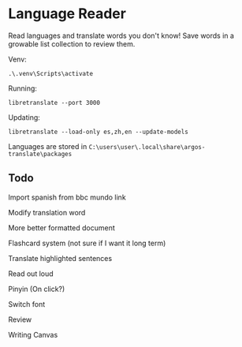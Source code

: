# Language Reader
Read languages and translate words you don't know!
Save words in a growable list collection to review them.

Venv:
```
.\.venv\Scripts\activate
```

Running:
```
libretranslate --port 3000
```

Updating:
```
libretranslate --load-only es,zh,en --update-models
```

Languages are stored in `C:\users\user\.local\share\argos-translate\packages`

## Todo
Import spanish from bbc mundo link

Modify translation word

More better formatted document

Flashcard system (not sure if I want it long term)

Translate highlighted sentences

Read out loud

Pinyin (On click?)

Switch font

Review

Writing Canvas